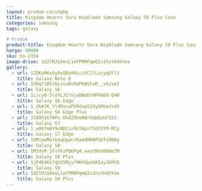 ```yaml
---
layout: produk-casinghp
title: Kingdom Hearts Sora Keyblade Samsung Galaxy S9 Plus Case
categories: samsung
tags: galaxy

# Produk
product-title: Kingdom Hearts Sora Keyblade Samsung Galaxy S9 Plus Case
harga: 90000
sku: hn-2354
image-drive: 1d2lMJQ4mvL1eFPMHPqmQ2u1hvYHdXYee
gallery:
  - url: 1ZOKaMKxUy9xQBeHhLczXC2lLajyqVFl3
    title: Galaxy Note 8
  - url: 1hRqfJBVJGLvvxBvR4PKWSFaR__xhzseZ
    title: Galaxy S6
  - url: 1LscyB-5loYLJZrVjaDWaDrWFHb0d-Q4W
    title: Galaxy S6 Edge
  - url: 1_dhA7K_Yl4MxvaPbRdop5IXyGMSmJvV6
    title: Galaxy S6 Edge Plus
  - url: 1C8Gh167NPu-DkOZ9UvWQrGqbEaU71SI-
    title: Galaxy S7
  - url: 1_w807mHY9uNDCix9UYApvf3d2YtM-MCg
    title: Galaxy S7 Edge
  - url: 1hM1amMotb1qUgwrrKaA4MH0PUGTv9N0g
    title: Galaxy S8
  - url: 1MJdsM_1FvYKzPQ6Pg4_wayCNhU060m2M
    title: Galaxy S8 Plus
  - url: 1jP40dKk7qhS5MyyfMHY8pzHAIayJ6MYQ
    title: Galaxy S9
  - url: 1d2lMJQ4mvL1eFPMHPqmQ2u1hvYHdXYee
    title: Galaxy S9 Plus
---
```

